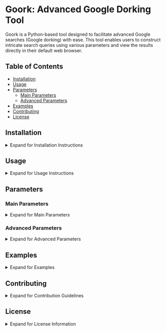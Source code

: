 # Goork: Advanced Google Dorking Tool

Goork is a Python-based tool designed to facilitate advanced Google searches (Google dorking) with ease. This tool enables users to construct intricate search queries using various parameters and view the results directly in their default web browser.

## Table of Contents

- [Installation](#installation)
- [Usage](#usage)
- [Parameters](#parameters)
  - [Main Parameters](#main-parameters)
  - [Advanced Parameters](#advanced-parameters)
- [Examples](#examples)
- [Contributing](#contributing)
- [License](#license)

## Installation

<details>
  <summary>Expand for Installation Instructions</summary>

1. **Clone the repository:**

    ```sh
    git clone https://github.com/VVoiddd/Goork.git
    cd Goork
    ```

2. **Install required packages:**

    Goork requires the `requests` and `beautifulsoup4` libraries. Install them using pip:

    ```sh
    pip install requests beautifulsoup4
    ```

</details>

## Usage

<details>
  <summary>Expand for Usage Instructions</summary>

### Running the Script

To execute the script, use Python:

```sh
python Main.py
```

You will be prompted to input various search parameters. Leaving a prompt blank excludes that parameter from the search query.

### Example Usage

Sample input values:

- **Enter query:** `python programming`
- **Enter group (optional):** `developers`
- **Enter wildcard (optional):** `*programming*`
- **Enter exact phrase (optional):** `"python tutorial"`
- **Enter number range start (optional):** `1`
- **Enter number range end (optional):** `100`
- **Enter words to exclude, separated by commas (optional):** `java, c++`
- **Enter words to include, separated by commas (optional):** `python, programming`
- **Enter first logical OR term (optional):** `python`
- **Enter second logical OR term (optional):** `javascript`
- **Enter synonym (optional):** `~python`
- **Enter social handle (optional):** `@python`
- **Enter after date (optional):** `2022-01-01`
- **Enter allintitle (optional):** `python tutorial`
- **Enter allinurl (optional):** `python.org`
- **Enter allintext (optional):** `python documentation`
- **Enter first AROUND term (optional):** `python`
- **Enter AROUND proximity (optional):** `5`
- **Enter second AROUND term (optional):** `javascript`
- **Enter author (optional):** `John Doe`
- **Enter before date (optional):** `2022-01-01`
- **Enter cache (optional):** `cache:python`
- **Enter contains (optional):** `contains:python`
- **Enter define (optional):** `define:python`
- **Enter filetype (optional):** `filetype:pdf`
- **Enter inanchor (optional):** `inanchor:python`
- **Enter index of (optional):** `index of:python`
- **Enter info (optional):** `info:python`
- **Enter intext (optional):** `intext:python`
- **Enter intitle (optional):** `intitle:python`
- **Enter inurl (optional):** `inurl:python.org`
- **Enter link (optional):** `link:python.org`
- **Enter location (optional):** `location:usa`
- **Enter safesearch (optional):** `safesearch:on`
- **Enter source (optional):** `source:python.org`
- **Enter site (optional):** `site:python.org`
- **Enter stock (optional):** `stock:python`
- **Enter weather (optional):** `weather:usa`

</details>

## Parameters

### Main Parameters

<details>
  <summary>Expand for Main Parameters</summary>

- **Query**: Primary search term.
  - Example: `python programming`
  
- **Group**: Group terms.
  - Example: `developers`
  
- **Wildcard**: Wildcard terms.
  - Example: `*programming*`
  
- **Exact**: Exact phrases.
  - Example: `"python tutorial"`
  
- **Numrange**: Number range (start and end).
  - Example: `1` (start), `100` (end)

</details>

### Advanced Parameters

<details>
  <summary>Expand for Advanced Parameters</summary>

- **Exclude**: Words to exclude (comma-separated).
  - Example: `java, c++`
  
- **Include**: Words to include (comma-separated).
  - Example: `python, programming`
  
- **Logical OR**: Logical OR terms.
  - Example: `python` (first term), `javascript` (second term)
  
- **Synonym**: Synonyms.
  - Example: `~python`
  
- **Social**: Social handle.
  - Example: `@python`
  
- **After**: Date after.
  - Example: `2022-01-01`
  
- **Allintitle**: All in title.
  - Example: `python tutorial`
  
- **Allinurl**: All in URL.
  - Example: `python.org`
  
- **Allintext**: All in text.
  - Example: `python documentation`
  
- **Around**: AROUND term (term1, proximity, term2).
  - Example: `python` (first term), `5` (proximity), `javascript` (second term)
  
- **Author**: Author name.
  - Example: `John Doe`
  
- **Before**: Date before.
  - Example: `2022-01-01`
  
- **Cache**: Cache.
  - Example: `cache:python`
  
- **Contains**: Contains.
  - Example: `contains:python`
  
- **Define**: Define.
  - Example: `define:python`
  
- **Filetype**: File type.
  - Example: `filetype:pdf`
  
- **Inanchor**: In anchor.
  - Example: `inanchor:python`
  
- **Index of**: Index of.
  - Example: `index of:python`
  
- **Info**: Info.
  - Example: `info:python`
  
- **Intext**: In text.
  - Example: `intext:python`
  
- **Intitle**: In title.
  - Example: `intitle:python`
  
- **Inurl**: In URL.
  - Example: `inurl:python.org`
  
- **Link**: Link.
  - Example: `link:python.org`
  
- **Location**: Location.
  - Example: `location:usa`
  
- **Safesearch**: Safe search.
  - Example: `safesearch:on`
  
- **Source**: Source.
  - Example: `source:python.org`
  
- **Site**: Site.
  - Example: `site:python.org`
  
- **Stock**: Stock.
  - Example: `stock:python`
  
- **Weather**: Weather.
  - Example: `weather:usa`

</details>

## Examples

<details>
  <summary>Expand for Examples</summary>

Here are some example queries you can execute using Goork:

1. **Basic Query:**
    ```sh
    python programming
    ```

2. **Exclude Words:**
    ```sh
    python programming -java -c++
    ```

3. **Include Words:**
    ```sh
    python programming +tutorial +guide
    ```

4. **Number Range:**
    ```sh
    python programming 1..100
    ```

5. **Exact Phrase:**
    ```sh
    "python tutorial"
    ```

6. **Logical OR:**
    ```sh
    python | javascript
    ```

7. **Synonym:**
    ```sh
    ~python
    ```

8. **Social Handle:**
    ```sh
    @python
    ```

9. **Date Range:**
    ```sh
    after:2022-01-01 before:2023-01-01
    ```

10. **Filetype:**
    ```sh
    filetype:pdf
    ```

</details>

## Contributing

<details>
  <summary>Expand for Contribution Guidelines</summary>

Contributions are welcome! Please feel free to submit a Pull Request.

</details>

## License

<details>
  <summary>Expand for License Information</summary>

This project is licensed under the MIT License. See the [LICENSE](LICENSE) file for details.

</details>
